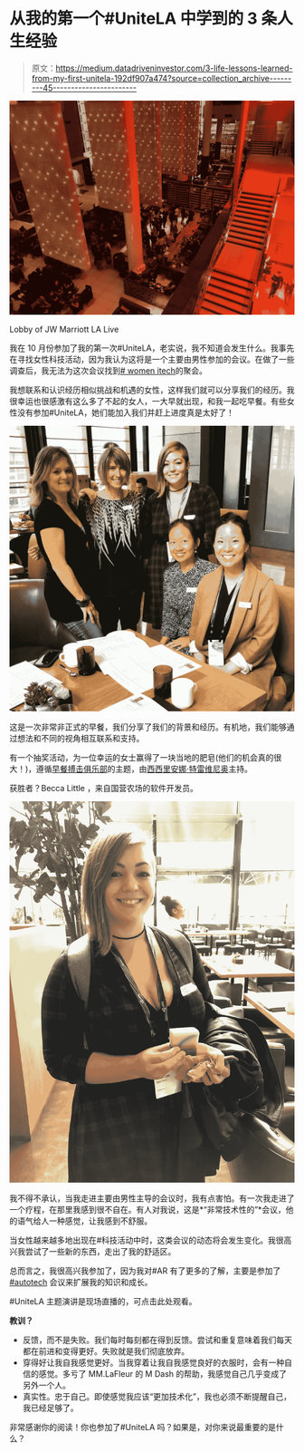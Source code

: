 # 从我的第一个#UniteLA 中学到的 3 条人生经验

> 原文：<https://medium.datadriveninvestor.com/3-life-lessons-learned-from-my-first-unitela-192df907a474?source=collection_archive---------45----------------------->

![](img/7abcf1bd9390c45086f45dff4b28cccb.png)

Lobby of JW Marriott LA Live

我在 10 月份参加了我的第一次#UniteLA，老实说，我不知道会发生什么。我事先在寻找女性科技活动，因为我认为这将是一个主要由男性参加的会议。在做了一些调查后，我无法为这次会议找到[# women itech](https://twitter.com/search?q=%23WomenInTech&src=tyah)的聚会。

我想联系和认识经历相似挑战和机遇的女性，这样我们就可以分享我们的经历。我很幸运也很感激有这么多了不起的女人，一大早就出现，和我一起吃早餐。有些女性没有参加#UniteLA，她们能加入我们并赶上进度真是太好了！

![](img/a3796a412fa677ea26d6d95ff4b8103f.png)

这是一次非常非正式的早餐，我们分享了我们的背景和经历。有机地，我们能够通过想法和不同的视角相互联系和支持。

有一个抽奖活动，为一位幸运的女士赢得了一块当地的肥皂(他们的机会真的很大！)，遵循[早餐搏击俱乐部](https://medium.com/@isiciliana/breakfast-fight-club-awe-2018-c1b541408691)的主题，由[西西里安娜·特雷维尼奥](https://medium.com/u/3622a1106c46?source=post_page-----192df907a474--------------------------------)主持。

获胜者？Becca Little ，来自国营农场的软件开发员。

![](img/d7720bfd7dfc8f9981acb2a0cb08f96b.png)

我不得不承认，当我走进主要由男性主导的会议时，我有点害怕。有一次我走进了一个疗程，在那里我感到很不自在。有人对我说，这是*“非常技术性的”*会议，他的语气给人一种感觉，让我感到不舒服。

当女性越来越多地出现在#科技活动中时，这类会议的动态将会发生变化。我很高兴我尝试了一些新的东西，走出了我的舒适区。

总而言之，我很高兴我参加了，因为我对#AR 有了更多的了解，主要是参加了 [#autotech](https://blogs.unity3d.com/2018/10/25/the-latest-from-unity-for-automotive-from-autotech-summit-at-unite-la/) 会议来扩展我的知识和成长。

#UniteLA 主题演讲是现场直播的，可点击此处观看。

**教训？**

*   反馈，而不是失败。我们每时每刻都在得到反馈。尝试和重复意味着我们每天都在前进和变得更好。失败就是我们彻底放弃。
*   穿得好让我自我感觉更好。当我穿着让我自我感觉良好的衣服时，会有一种自信的感觉。多亏了 MM.LaFleur 的 M Dash 的帮助，我感觉自己几乎变成了另外一个人。
*   真实性。忠于自己。即使感觉我应该“更加技术化”，我也必须不断提醒自己，我已经足够了。

非常感谢你的阅读！你也参加了#UniteLA 吗？如果是，对你来说最重要的是什么？